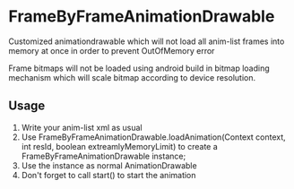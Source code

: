 FrameByFrameAnimationDrawable
===================


Customized animationdrawable which will not load all anim-list frames into memory at once in order to prevent OutOfMemory error

Frame bitmaps will not be loaded using android build in bitmap loading mechanism which will scale bitmap according to device resolution.

## Usage
1. Write your anim-list xml as usual
2. Use FrameByFrameAnimationDrawable.loadAnimation(Context context, int resId, boolean extreamlyMemoryLimit) to create a FrameByFrameAnimationDrawable instance;
3. Use the instance as normal AnimationDrawable
4. Don't forget to call start() to start the animation
